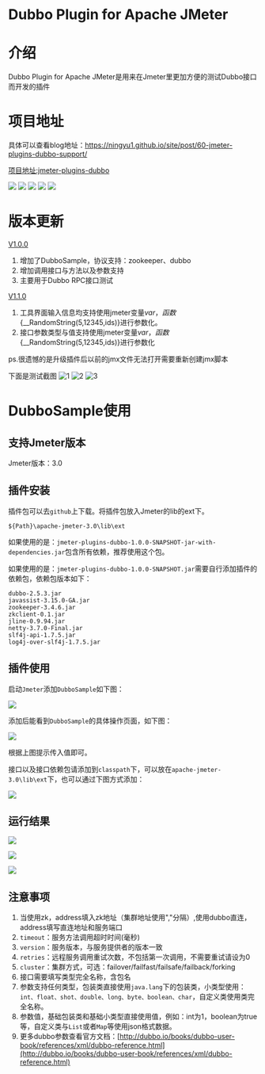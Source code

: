 # Dubbo Plugin for Apache JMeter

# 介绍

Dubbo Plugin for Apache JMeter是用来在Jmeter里更加方便的测试Dubbo接口而开发的插件

# 项目地址

具体可以查看blog地址：https://ningyu1.github.io/site/post/60-jmeter-plugins-dubbo-support/

[项目地址:jmeter-plugins-dubbo](https://github.com/ningyu1/jmeter-plugins-dubbo) 

<a href="https://github.com/ningyu1/jmeter-plugins-dubbo/releases"><img src="https://img.shields.io/github/release/ningyu1/jmeter-plugins-dubbo.svg?style=social&amp;label=Release"></a>&nbsp;<a href="https://github.com/ningyu1/jmeter-plugins-dubbo/stargazers"><img src="https://img.shields.io/github/stars/ningyu1/jmeter-plugins-dubbo.svg?style=social&amp;label=Star"></a>&nbsp;<a href="https://github.com/ningyu1/jmeter-plugins-dubbo/fork"><img src="https://img.shields.io/github/forks/ningyu1/jmeter-plugins-dubbo.svg?style=social&amp;label=Fork"></a>&nbsp;<a href="https://github.com/ningyu1/jmeter-plugins-dubbo/watchers"><img src="https://img.shields.io/github/watchers/ningyu1/jmeter-plugins-dubbo.svg?style=social&amp;label=Watch"></a> <a href="https://opensource.org/licenses/MIT"><img src="https://img.shields.io/badge/license-MIT-blue.svg"></a>

# 版本更新
[V1.0.0](https://github.com/ningyu1/jmeter-plugins-dubbo/releases/tag/V1.0.0)
1. 增加了DubboSample，协议支持：zookeeper、dubbo
2. 增加调用接口与方法以及参数支持
3. 主要用于Dubbo RPC接口测试

[V1.1.0](https://github.com/ningyu1/jmeter-plugins-dubbo/releases/tag/V1.1.0)
1. 工具界面输入信息均支持使用jmeter变量${var}，函数${__RandomString(5,12345,ids)}进行参数化。
2. 接口参数类型与值支持使用jmeter变量${var}，函数${__RandomString(5,12345,ids)}进行参数化

ps.很遗憾的是升级插件后以前的jmx文件无法打开需要重新创建jmx脚本

下面是测试截图 
![1](https://user-images.githubusercontent.com/3387548/37082704-310fa8ce-2228-11e8-88ff-f278ce1a0009.png)
![2](https://user-images.githubusercontent.com/3387548/37082705-315581b4-2228-11e8-930a-e246f18dc371.png)
![3](https://user-images.githubusercontent.com/3387548/37082707-319ca698-2228-11e8-8b20-47cf315ee267.png)

# DubboSample使用

## 支持Jmeter版本

Jmeter版本：3.0

## 插件安装

插件包可以去`github`上下载。将插件包放入Jmeter的lib的ext下。

```
${Path}\apache-jmeter-3.0\lib\ext
```

如果使用的是：`jmeter-plugins-dubbo-1.0.0-SNAPSHOT-jar-with-dependencies.jar`包含所有依赖，推荐使用这个包。

如果使用的是：`jmeter-plugins-dubbo-1.0.0-SNAPSHOT.jar`需要自行添加插件的依赖包，依赖包版本如下：

```
dubbo-2.5.3.jar
javassist-3.15.0-GA.jar
zookeeper-3.4.6.jar
zkclient-0.1.jar
jline-0.9.94.jar
netty-3.7.0-Final.jar
slf4j-api-1.7.5.jar
log4j-over-slf4j-1.7.5.jar
```

## 插件使用

启动`Jmeter`添加`DubboSample`如下图：

![](https://ningyu1.github.io/site/img/jmeter-plugins-dubbo/1.png)

添加后能看到`DubboSample`的具体操作页面，如下图：

![](https://ningyu1.github.io/site/img/jmeter-plugins-dubbo/2.png)

根据上图提示传入值即可。

接口以及接口依赖包请添加到`classpath`下，可以放在`apache-jmeter-3.0\lib\ext`下，也可以通过下图方式添加：

![](https://ningyu1.github.io/site/img/jmeter-plugins-dubbo/3.png)

## 运行结果

![](https://ningyu1.github.io/site/img/jmeter-plugins-dubbo/4.png)

![](https://ningyu1.github.io/site/img/jmeter-plugins-dubbo/5.png)

![](https://ningyu1.github.io/site/img/jmeter-plugins-dubbo/6.png)

## 注意事项

1. 当使用zk，address填入zk地址（集群地址使用","分隔）,使用dubbo直连，address填写直连地址和服务端口
2. `timeout`：服务方法调用超时时间(毫秒)
3. `version`：服务版本，与服务提供者的版本一致
4. `retries`：远程服务调用重试次数，不包括第一次调用，不需要重试请设为0
5. `cluster`：集群方式，可选：failover/failfast/failsafe/failback/forking
6. 接口需要填写类型完全名称，含包名
7. 参数支持任何类型，包装类直接使用`java.lang`下的包装类，小类型使用：`int、float、shot、double、long、byte、boolean、char`，自定义类使用类完全名称。
8. 参数值，基础包装类和基础小类型直接使用值，例如：int为1，boolean为true等，自定义类与`List`或者`Map`等使用json格式数据。
9. 更多dubbo参数查看官方文档：[http://dubbo.io/books/dubbo-user-book/references/xml/dubbo-reference.html](http://dubbo.io/books/dubbo-user-book/references/xml/dubbo-reference.html)
